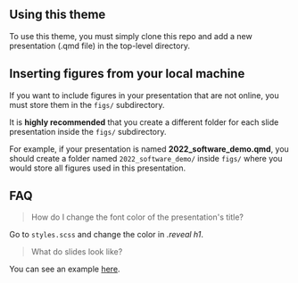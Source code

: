 
## Using this theme

To use this theme, you must simply clone this repo and add a new presentation
(.qmd file) in the top-level directory.


## Inserting figures from your local machine

If you want to include figures in your presentation that are not online,
you must store them in the `figs/` subdirectory. 

It is **highly recommended**
that you create a different folder for each slide presentation inside the 
`figs/` subdirectory. 

For example, if your presentation is named
**2022_software_demo.qmd**, you should create a folder named 
`2022_software_demo/` inside `figs/` where you would store all figures used in
this presentation.

## FAQ

> How do I change the font color of the presentation's title? 

Go to `styles.scss` and change the color in *.reveal h1*.

> What do slides look like?

You can see an example [here](https://almeidasilvaf.github.io/quarto_theme/slide_template.html#/title-slide).
